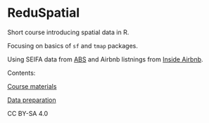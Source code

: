 # ReduSpatial

Short course introducing spatial data in R.

Focusing on basics of `sf` and `tmap` packages.

Using SEIFA data from [ABS](http://www.abs.gov.au/AUSSTATS/abs@.nsf/Lookup/2033.0.55.001Main+Features12016?OpenDocument) and Airbnb listnings from [Inside Airbnb](http://insideairbnb.com/about.html). 

Contents:

[Course materials](https://github.com/RPanczak/ReduSpatial/archive/master.zip)

[Data preparation](https://rpanczak.github.io/ReduSpatial/00_data_prep.html)

CC BY-SA 4.0
